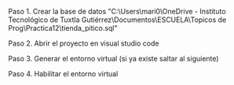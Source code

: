 
Paso 1. Crear la base de datos
"C:\Users\mari0\OneDrive - Instituto Tecnológico de Tuxtla Gutiérrez\Documentos\ESCUELA\Topicos de Prog\Practica12\tienda_pitico.sql"

Paso 2. Abrir el proyecto en visual studio code

Paso 3. Generar el entorno virtual (si ya existe saltar al siguiente)

Paso 4. Habilitar el entorno virtual